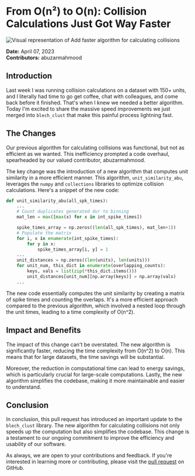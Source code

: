 # From O(n²) to O(n): Collision Calculations Just Got Way Faster

![Visual representation of Add faster algorithm for calculating collisions](https://oaidalleapiprodscus.blob.core.windows.net/private/org-hj3a7zwinu5hXuZCuU2WvRFJ/user-o4AWhhARg4pLttg3dlHwlTci/img-q59RmCdCCkKyxddSi08WZRpC.png?st=2025-03-03T16%3A53%3A49Z&se=2025-03-03T18%3A53%3A49Z&sp=r&sv=2024-08-04&sr=b&rscd=inline&rsct=image/png&skoid=d505667d-d6c1-4a0a-bac7-5c84a87759f8&sktid=a48cca56-e6da-484e-a814-9c849652bcb3&skt=2025-03-03T02%3A19%3A49Z&ske=2025-03-04T02%3A19%3A49Z&sks=b&skv=2024-08-04&sig=K9PfNtlKKiYCoREE3Cdf3Q/CRa%2BZyKH7GX5x/iVVvUA%3D)


**Date:** April 07, 2023  
**Contributors:** abuzarmahmood

## Introduction
Last week I was running collision calculations on a dataset with 150+ units, and I literally had time to go get coffee, chat with colleagues, and come back before it finished. That's when I knew we needed a better algorithm. Today I'm excited to share the massive speed improvements we just merged into `blech_clust` that make this painful process lightning fast.

## The Changes
Our previous algorithm for calculating collisions was functional, but not as efficient as we wanted. This inefficiency prompted a code overhaul, spearheaded by our valued contributor, abuzarmahmood. 

The key change was the introduction of a new algorithm that computes unit similarity in a more efficient manner. This algorithm, `unit_similarity_abu`, leverages the `numpy` and `collections` libraries to optimize collision calculations. Here's a snippet of the new code:

```python
def unit_similarity_abu(all_spk_times):
    ...
    # Count duplicates generated dur to binning
    mat_len = max([max(x) for x in int_spike_times])

    spike_times_array = np.zeros((len(all_spk_times), mat_len+1))
    # Populate the matrix
    for i, x in enumerate(int_spike_times):
        for y in x:
            spike_times_array[i, y] = 1
    ...
    unit_distances = np.zeros((len(units), len(units)))
    for unit_num, this_dict in enumerate(overlapping_counts):
        keys, vals = list(zip(*this_dict.items()))
        unit_distances[unit_num][np.array(keys)] = np.array(vals)
    ...
```

The new code essentially computes the unit similarity by creating a matrix of spike times and counting the overlaps. It's a more efficient approach compared to the previous algorithm, which involved a nested loop through the unit times, leading to a time complexity of O(n^2).

## Impact and Benefits
The impact of this change can't be overstated. The new algorithm is significantly faster, reducing the time complexity from O(n^2) to O(n). This means that for large datasets, the time savings will be substantial.

Moreover, the reduction in computational time can lead to energy savings, which is particularly crucial for large-scale computations. Lastly, the new algorithm simplifies the codebase, making it more maintainable and easier to understand.

## Conclusion
In conclusion, this pull request has introduced an important update to the `blech_clust` library. The new algorithm for calculating collisions not only speeds up the computation but also simplifies the codebase. This change is a testament to our ongoing commitment to improve the efficiency and usability of our software. 

As always, we are open to your contributions and feedback. If you're interested in learning more or contributing, please visit the [pull request](https://github.com/katzlabbrandeis/blech_clust/pull/64) on GitHub.
